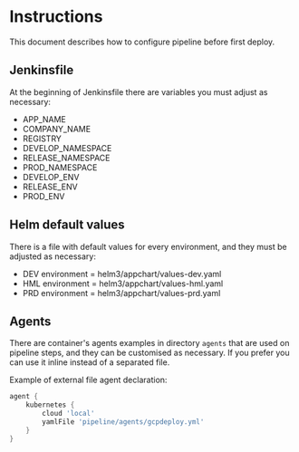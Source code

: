 # Instructions #
This document describes how to configure pipeline before first deploy.

## Jenkinsfile ##
At the beginning of Jenkinsfile there are variables you must adjust as necessary:
* APP_NAME 
* COMPANY_NAME
* REGISTRY
* DEVELOP_NAMESPACE
* RELEASE_NAMESPACE
* PROD_NAMESPACE
* DEVELOP_ENV
* RELEASE_ENV
* PROD_ENV

## Helm default values ##
There is a file with default values for every environment, and they must be adjusted as necessary:
* DEV environment = helm3/appchart/values-dev.yaml
* HML environment = helm3/appchart/values-hml.yaml
* PRD environment = helm3/appchart/values-prd.yaml


## Agents ##
There are container's agents examples in directory `agents` that are used on pipeline steps, and they can be customised as necessary.
If you prefer you can use it inline instead of a separated file.

Example of external file agent declaration:

```groovy 
agent {
    kubernetes {
        cloud 'local'
        yamlFile 'pipeline/agents/gcpdeploy.yml'
    }
}  
```

